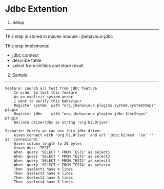 Jdbc Extention
==============

1. Setup
--------

This step is stored in maven module : jbehaviour-jdbc

This step implements:
- jdbc connect
- describe table
- select from entities and store result

2. Sample
---------

	Feature: Launch all test from jdbc feature
		In order to test this feature
		As an explicit system actor
		I want to verify this behaviour
		Register system  with "org.jbehaviour.plugins.system.SystemSteps" plugin
		Register jdbc    with "org.jbehaviour.plugins.jdbc.JdbcSteps" plugin
		Declare driverJdbc as String 'org.h2.Driver'

	Scenario: Verify we can use this jdbc driver
		Given connect with 'org.h2.Driver' and url 'jdbc:h2:mem' 'sa' '' as 'connexion01'
		Given column length to 20 bytes
		Given desc 'TEST1'
		When  query 'SELECT * FROM TEST1' as select1
		When  query 'SELECT * FROM TEST2' as select2
		When  query 'SELECT * FROM TEST3' as select3
		When  query 'SELECT * FROM TEST4' as select4
		Then  $select1 have 4 lines
		Then  $select2 have 4 lines
		Then  $select3 have 5 lines
		Then  $select4 have 6 lines

